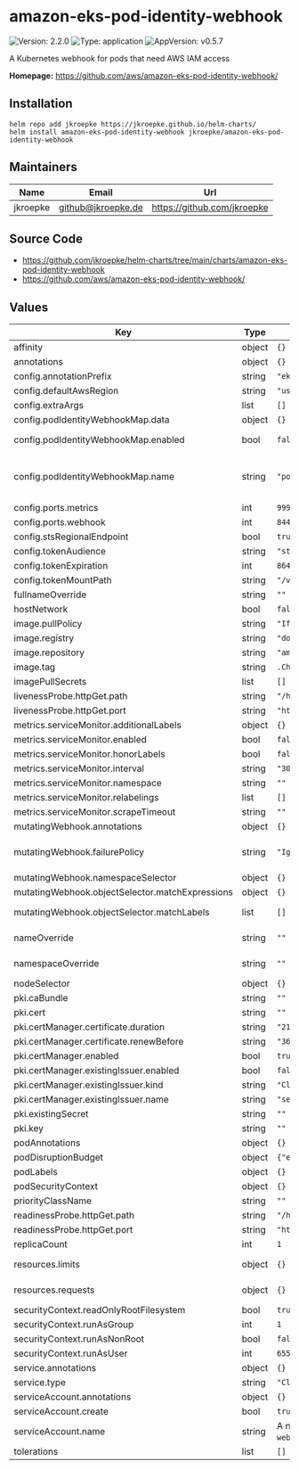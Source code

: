 # amazon-eks-pod-identity-webhook

![Version: 2.2.0](https://img.shields.io/badge/Version-2.2.0-informational?style=flat-square) ![Type: application](https://img.shields.io/badge/Type-application-informational?style=flat-square) ![AppVersion: v0.5.7](https://img.shields.io/badge/AppVersion-v0.5.7-informational?style=flat-square)

A Kubernetes webhook for pods that need AWS IAM access

**Homepage:** <https://github.com/aws/amazon-eks-pod-identity-webhook/>

## Installation

```shell
helm repo add jkroepke https://jkroepke.github.io/helm-charts/
helm install amazon-eks-pod-identity-webhook jkroepke/amazon-eks-pod-identity-webhook
```

## Maintainers

| Name | Email | Url |
| ---- | ------ | --- |
| jkroepke | <github@jkroepke.de> | <https://github.com/jkroepke> |

## Source Code

* <https://github.com/jkroepke/helm-charts/tree/main/charts/amazon-eks-pod-identity-webhook>
* <https://github.com/aws/amazon-eks-pod-identity-webhook/>

## Values

| Key | Type | Default | Description |
|-----|------|---------|-------------|
| affinity | object | `{}` | Affinity for pod assignment |
| annotations | object | `{}` | Annotations for amazon-eks-pod-identity-webhook deployment |
| config.annotationPrefix | string | `"eks.amazonaws.com"` | The Service Account annotation to look for (default "eks.amazonaws.com") |
| config.defaultAwsRegion | string | `"us-east-1"` | If set, AWS_DEFAULT_REGION and AWS_REGION will be set to this value in mutated containers |
| config.extraArgs | list | `[]` | Additional command line arguments to pass to amazon-eks-pod-identity-webhook |
| config.podIdentityWebhookMap.data | object | `{}` | Content of pod-identity-webhook configmap |
| config.podIdentityWebhookMap.enabled | bool | `false` | Enabled pod-identity-webhook ConfigMap. See https://github.com/aws/amazon-eks-pod-identity-webhook#pod-identity-webhook-configmap |
| config.podIdentityWebhookMap.name | string | `"pod-identity-webhook"` | Name pod-identity-webhook ConfigMap. Changing this value is not supported. # Names are hard-coded # ref: https://github.com/aws/amazon-eks-pod-identity-webhook/blob/0d254eee1537e0745679252ca60f020fa1a461f0/pkg/cache/cache.go#L259-L262 |
| config.ports.metrics | int | `9999` | Port to listen on for metrics and healthz (http) |
| config.ports.webhook | int | `8443` | Port to listen on |
| config.stsRegionalEndpoint | bool | `true` | Whether to inject the AWS_STS_REGIONAL_ENDPOINTS=regional env var in mutated pods. |
| config.tokenAudience | string | `"sts.amazonaws.com"` | The default audience for tokens. Can be overridden by annotation |
| config.tokenExpiration | int | `86400` | The token expiration |
| config.tokenMountPath | string | `"/var/run/secrets/eks.amazonaws.com/serviceaccount"` | The path to mount tokens |
| fullnameOverride | string | `""` | String to fully override amazon-eks-pod-identity.fullname template |
| hostNetwork | bool | `false` | Specify if host network should be enabled for amazon-eks-pod-identity-webhook pod |
| image.pullPolicy | string | `"IfNotPresent"` |  |
| image.registry | string | `"docker.io"` | amazon-eks-pod-identity-webhook image registry |
| image.repository | string | `"amazon/amazon-eks-pod-identity-webhook"` | amazon-eks-pod-identity-webhook image repository |
| image.tag | string | `.Chart.AppVersion` | amazon-eks-pod-identity-webhook image tag (immutable tags are recommended). |
| imagePullSecrets | list | `[]` | registry secret names as an array |
| livenessProbe.httpGet.path | string | `"/healthz"` | This is the liveness check endpoint |
| livenessProbe.httpGet.port | string | `"https"` |  |
| metrics.serviceMonitor.additionalLabels | object | `{}` | Used to pass Labels that are required by the installed Prometheus Operator |
| metrics.serviceMonitor.enabled | bool | `false` | Create serviceMonitor Resource for scraping metrics using PrometheusOperator |
| metrics.serviceMonitor.honorLabels | bool | `false` | honorLabels chooses the metric's labels on collisions with target labels |
| metrics.serviceMonitor.interval | string | `"30s"` | Specify the interval at which metrics should be scraped |
| metrics.serviceMonitor.namespace | string | `""` | Specify the namespace in which the serviceMonitor resource will be created |
| metrics.serviceMonitor.relabelings | list | `[]` | RelabelConfigs to apply to samples before scraping. |
| metrics.serviceMonitor.scrapeTimeout | string | `""` | Specify the timeout after which the scrape is ended |
| mutatingWebhook.annotations | object | `{}` | Annotations for amazon-eks-pod-identity-webhook mutating webhook |
| mutatingWebhook.failurePolicy | string | `"Ignore"` | FailurePolicy of the amazon-eks-pod-identity-webhook mutating webhook. Fail or Ignore are allowed. # ref: https://kubernetes.io/docs/reference/access-authn-authz/extensible-admission-controllers/#failure-policy |
| mutatingWebhook.namespaceSelector | object | `{}` | namespaceSelector for the mutating webhook to include or exclude namespace. |
| mutatingWebhook.objectSelector.matchExpressions | object | `{}` | Allows selecting objects (pods) based on flexible matching rules for specific labels and fields. |
| mutatingWebhook.objectSelector.matchLabels | list | `[]` | In the MutatingWebhook, matchLabels selects objects (pods) based on specific labels matching exactly. |
| nameOverride | string | `""` | String to partially override amazon-eks-pod-identity-webhook.fullname template (will maintain the release name) |
| namespaceOverride | string | `""` | String to partially override amazon-eks-pod-identity-webhook.fullname template (will maintain the release name) |
| nodeSelector | object | `{}` | Node labels for pod assignment. Evaluated as a template. |
| pki.caBundle | string | `""` | ca bundle of the manual generated server tls key |
| pki.cert | string | `""` | manual generated server tls cert. Used if pki.certManager.enabled is false |
| pki.certManager.certificate.duration | string | `"2160h"` | lifetime of the generated server certificate. 2160h=90d |
| pki.certManager.certificate.renewBefore | string | `"360h"` | renew time before server certificate expires. 360h=15d |
| pki.certManager.enabled | bool | `true` | use cert-manager to generate the webhook server certificates |
| pki.certManager.existingIssuer.enabled | bool | `false` | Use an existing cert-manager issuer. |
| pki.certManager.existingIssuer.kind | string | `"ClusterIssuer"` | Kind of the existing cert-manager issuer. |
| pki.certManager.existingIssuer.name | string | `"selfsigned"` | Name of the existing cert-manager issuer. |
| pki.existingSecret | string | `""` | name of the external secret (type kubernetes.io/tls). Used if pki.certManager.enabled is false |
| pki.key | string | `""` | manual generated server tls key. Used if pki.certManager.enabled is false |
| podAnnotations | object | `{}` | Annotations for amazon-eks-pod-identity-webhook pods |
| podDisruptionBudget | object | `{"enabled":false,"maxUnavailable":null,"minAvailable":null}` | https://kubernetes.io/docs/tasks/run-application/configure-pdb/ |
| podLabels | object | `{}` | Additional labels for amazon-eks-pod-identity-webhook pods |
| podSecurityContext | object | `{}` | amazon-eks-pod-identity-webhook pods' Security Context. |
| priorityClassName | string | `""` | PriorityClass applied to deployment |
| readinessProbe.httpGet.path | string | `"/healthz"` | This is the readiness check endpoint |
| readinessProbe.httpGet.port | string | `"https"` |  |
| replicaCount | int | `1` | Number of amazon-eks-pod-identity-webhook replicas to deploy |
| resources.limits | object | `{}` | The resources limits for the amazon-eks-pod-identity-webhook container # Example: # limits: #    cpu: 100m #    memory: 128Mi |
| resources.requests | object | `{}` | The requested resources for the amazon-eks-pod-identity-webhook container # Examples: # requests: #    cpu: 100m #    memory: 128Mi |
| securityContext.readOnlyRootFilesystem | bool | `true` | Pod securityContext: Enable read-only root filesystem |
| securityContext.runAsGroup | int | `1` | Pod securityContext: Run primary group id |
| securityContext.runAsNonRoot | bool | `false` | Pod securityContext: Disable root user |
| securityContext.runAsUser | int | `65534` | Pod securityContext: Run user id |
| service.annotations | object | `{}` | Service annotations |
| service.type | string | `"ClusterIP"` | Service type |
| serviceAccount.annotations | object | `{}` | Annotations for service account. Evaluated as a template. |
| serviceAccount.create | bool | `true` | Enable creation of ServiceAccount for nginx pod |
| serviceAccount.name | string | A name is generated using the `amazon-eks-pod-identity-webhook.fullname` template | The name of the ServiceAccount to use. |
| tolerations | list | `[]` | Tolerations for pod assignment. Evaluated as a template. |
